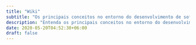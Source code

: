 ```yaml
---
title: "Wiki"
subtitle: "Os principais conceitos no entorno do desenvolvimento de software."
description: "Entenda os principais conceitos no entorno do desenvolvimento de software."
date: 2020-05-20T04:52:30+06:00
draft: false
---
```

